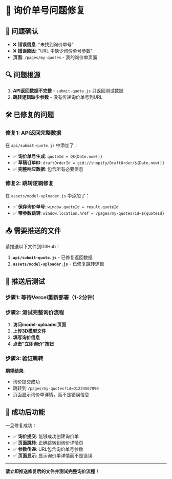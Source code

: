 # 🔧 询价单号问题修复

## 🚨 问题确认
- ❌ **错误信息**: "未找到询价单号"
- ❌ **错误原因**: "URL 中缺少询价单号参数"
- **页面**: `/pages/my-quotes` - 我的询价单页面

## 🔍 问题根源
1. **API返回数据不完整** - `submit-quote.js` 只返回测试数据
2. **跳转逻辑缺少参数** - 没有传递询价单号到URL

## 🛠️ 已修复的问题

### 修复1: API返回完整数据
在 `api/submit-quote.js` 中添加了：
- ✅ **询价单号生成**: `quoteId = Q${Date.now()}`
- ✅ **草稿订单ID**: `draftOrderId = gid://shopify/DraftOrder/${Date.now()}`
- ✅ **完整响应数据**: 包含所有必要信息

### 修复2: 跳转逻辑修复
在 `assets/model-uploader.js` 中添加了：
- ✅ **保存询价单号**: `window.quoteId = result.quoteId`
- ✅ **带参数跳转**: `window.location.href = /pages/my-quotes?id=${quoteId}`

## 📤 需要推送的文件

请推送以下文件到GitHub：
1. **`api/submit-quote.js`** - 已修复返回数据
2. **`assets/model-uploader.js`** - 已修复跳转逻辑

## 🧪 推送后测试

### 步骤1: 等待Vercel重新部署（1-2分钟）

### 步骤2: 测试完整询价流程
1. **访问model-uploader页面**
2. **上传3D模型文件**
3. **填写询价信息**
4. **点击"立即询价"按钮**

### 步骤3: 验证跳转
**期望结果**: 
- 询价提交成功
- 跳转到 `/pages/my-quotes?id=Q1234567890`
- 页面显示询价单详情，而不是错误信息

## 🎯 成功后功能

一旦修复成功：
- ✅ **询价提交**: 能够成功创建询价单
- ✅ **页面跳转**: 正确跳转到询价详情页
- ✅ **参数传递**: URL包含询价单号参数
- ✅ **页面显示**: 显示询价单详情而不是错误

---

**请立即推送修复后的文件并测试完整询价流程！**
